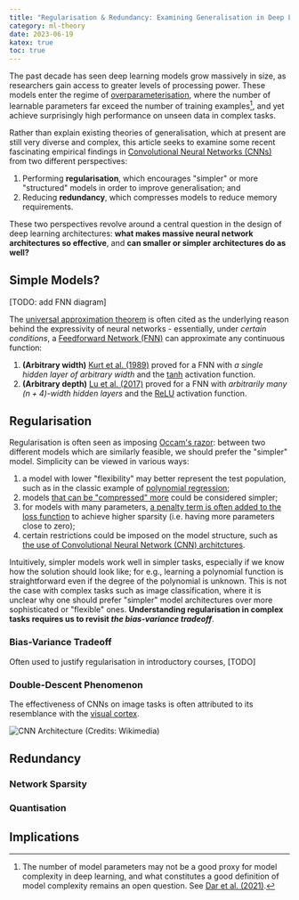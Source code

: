 ```yaml
---
title: "Regularisation & Redundancy: Examining Generalisation in Deep Learning"
category: ml-theory
date: 2023-06-19
katex: true
toc: true
---
```


The past decade has seen deep learning models grow massively in size, as
researchers gain access to greater levels of processing power. These models
enter the regime of [overparameterisation][topml], where the number of learnable
parameters far exceed the number of training examples[^op-fn], and yet achieve
surprisingly high performance on unseen data in complex tasks.

Rather than explain existing theories of generalisation, which at present are
still very diverse and complex, this article seeks to examine some recent
fascinating empirical findings in [Convolutional Neural Networks (CNNs)][cnn]
from two different perspectives:

1. Performing **regularisation**, which encourages "simpler" or more
   "structured" models in order to improve generalisation; and
2. Reducing **redundancy**, which compresses models to reduce memory
   requirements.

These two perspectives revolve around a central question in the design of deep
learning architectures: **what makes massive neural network architectures so
effective**, and **can smaller or simpler architectures do as well?**

[topml]:
    https://arxiv.org/abs/2109.02355
    "A Farewell to the Bias-Variance Tradeoff? An
    Overview of the Theory of Overparameterized Machine Learning"
[cnn]:
    https://en.wikipedia.org/wiki/Convolutional_neural_network
    "Convolutional neural network"

[^op-fn]:
    The number of model parameters may not be a good proxy for model complexity
    in deep learning, and what constitutes a good definition of model complexity
    remains an open question. See [Dar et al. (2021)][topml].

## Simple Models?

[TODO: add FNN diagram]

The [universal approximation theorem][ua-thm] is often cited as the underlying
reason behind the expressivity of neural networks - essentially, under _certain
conditions_, a [Feedforward Network (FNN)][fnn] can approximate any continuous
function:

1. **(Arbitrary width)** [Kurt et al. (1989)][ua-thm-w] proved for a FNN with _a
   single hidden layer of arbitrary width_ and the [tanh][tanh] activation
   function.
2. **(Arbitrary depth)** [Lu et al. (2017)][ua-thm-d] proved for a FNN with
   _arbitrarily many $(n+4)$-width hidden layers_ and the [ReLU][relu]
   activation function.

[ua-thm]:
    https://en.wikipedia.org/wiki/Universal_approximation_theorem
    "Universal approximation theorem"
[fnn]:
    https://en.wikipedia.org/wiki/Feedforward_neural_network
    "Feedforward neural network"
[ua-thm-w]:
    https://dl.acm.org/doi/abs/10.5555/70405.70408
    "Multilayer feedforward networks are universal approximators"
[tanh]:
    https://en.wikipedia.org/wiki/Hyperbolic_functions
    "Hyperbolic functions"
[ua-thm-d]:
    https://proceedings.neurips.cc/paper/2017/hash/32cbf687880eb1674a07bf717761dd3a-Abstract.html
    "The Expressive Power of Neural Networks: A View from the Width"
[relu]:
    https://en.wikipedia.org/wiki/Rectifier_(neural_networks)
    "Rectifier (neural networks)"

## Regularisation

Regularisation is often seen as imposing [Occam's razor][occam]: between two
different models which are similarly feasible, we should prefer the "simpler"
model. Simplicity can be viewed in various ways:

1. a model with lower "flexibility" may better represent the test population,
   such as in the classic example of [polynomial regression][uf-of];
2. models [that can be "compressed" more][mdl] could be considered simpler;
3. for models with many parameters, [a penalty term is often added to the loss
   function][ridge] to achieve higher sparsity (i.e. having more parameters
   close to zero);
4. certain restrictions could be imposed on the model structure, such as [the
   use of Convolutional Neural Network (CNN) architctures][cnn].

Intuitively, simpler models work well in simpler tasks, especially if we know
how the solution should look like; for e.g., learning a polynomial function is
straightforward even if the degree of the polynomial is unknown. This is not the
case with complex tasks such as image classification, where it is unclear why
one should prefer "simpler" model architectures over more sophisticated or
"flexible" ones. **Understanding regularisation in complex tasks requires us to
revisit _the bias-variance tradeoff_**.

[occam]: https://en.wikipedia.org/wiki/Occam%27s_razor "Occam's razor"
[uf-of]:
    https://scikit-learn.org/stable/auto_examples/model_selection/plot_underfitting_overfitting.html
    "Underfitting vs. Overfitting"
[mdl]:
    https://en.wikipedia.org/wiki/Minimum_description_length
    "Minimum description length"
[ridge]: https://en.wikipedia.org/wiki/Ridge_regression "Ridge regression"

### Bias-Variance Tradeoff

Often used to justify regularisation in introductory courses, [TODO]

### Double-Descent Phenomenon

The effectiveness of CNNs on image tasks is often attributed to its resemblance
with the [visual cortex][vis-cor].

![CNN Architecture (Credits: [Wikimedia](https://commons.wikimedia.org/wiki/File:Typical_cnn.png))][cnn-arch]

[vis-cor]: https://en.wikipedia.org/wiki/Visual_cortex "Visual cortex"
[cnn-arch]: /public/ml-theory/regularisation-redundancy/cnn-arch.png

## Redundancy

### Network Sparsity

### Quantisation

## Implications

